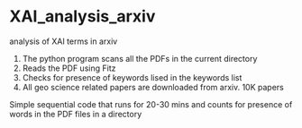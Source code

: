 # XAI_analysis_arxiv
analysis of XAI terms in arxiv

1. The python program scans all the PDFs in the current directory
2. Reads the PDF using Fitz
3. Checks for presence of keywords lised in the keywords list
4. All geo science related papers are downloaded from arxiv. 10K papers 

Simple sequential code that runs for 20-30 mins and counts for presence of words in the PDF files in a directory
